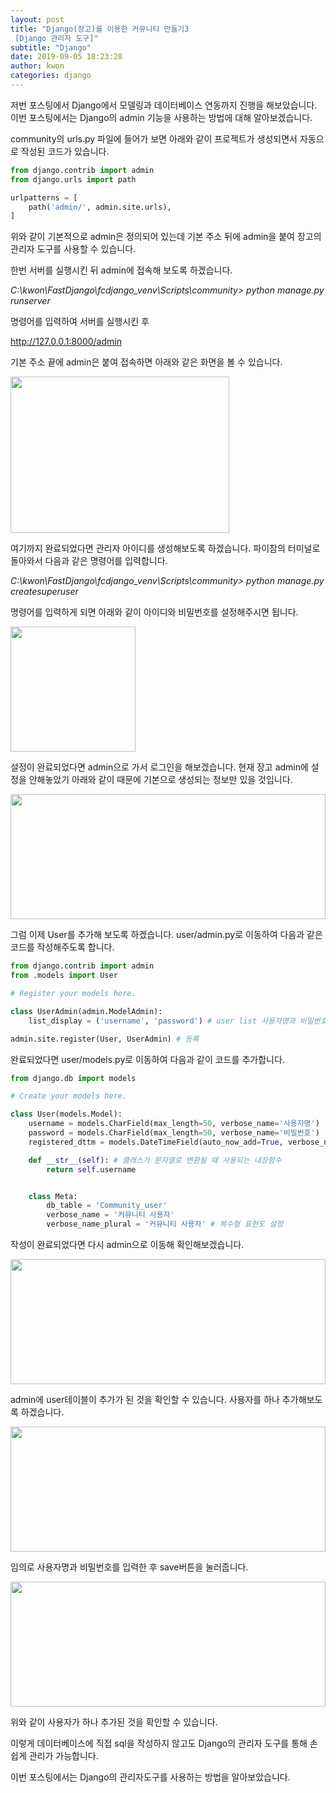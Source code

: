 ```yaml
---
layout: post
title: "Django(장고)를 이용한 커뮤니티 만들기3
 [Django 관리자 도구]"
subtitle: "Django"
date: 2019-09-05 18:23:28
author: kwon
categories: django
---
```


저번 포스팅에서 Django에서 모델링과 데이터베이스 연동까지 진행을 해보았습니다. 이번 포스팅에서는 Django의 admin 기능을 사용하는 방법에 대해 알아보겠습니다.

community의 urls.py 파일에 들어가 보면 아래와 같이 프로젝트가 생성되면서 자동으로 작성된 코드가 있습니다.

```python
from django.contrib import admin
from django.urls import path

urlpatterns = [
    path('admin/', admin.site.urls),
]
```

위와 같이 기본적으로 admin은 정의되어 있는데 기본 주소 뒤에 admin을 붙여 장고의 관리자 도구를 사용할 수 있습니다.

한번 서버를 실행시킨 뒤 admin에 접속해 보도록 하겠습니다.

*C:\kwon\FastDjango\fcdjango_venv\Scripts\community> python manage.py runserver*

명령어를 입력하여 서버를 실행시킨 후

 http://127.0.0.1:8000/admin

 기본 주소 끝에 admin은 붙여 접속하면 아래와 같은 화면을 볼 수 있습니다.

 <div style="width: 350px; height: 250px;">
     <img src="https://kyu9341.github.io/assets/admin.png" style="width: 350px
     ; height: 250px;">
 </div>

 여기까지 완료되었다면 관리자 아이디를 생성해보도록 하겠습니다. 파이참의 터미널로 돌아와서 다음과 같은 명령어를 입력합니다.

 *C:\kwon\FastDjango\fcdjango_venv\Scripts\community> python manage.py createsuperuser*

명령어를 입력하게 되면 아래와 같이 아이디와 비밀번호를 설정해주시면 됩니다.

 <div style="width: 90%; height: 200px;">
     <img src="https://kyu9341.github.io/assets/djangoadmin.png" style="width: 90
     %; height: 200px;">
 </div>

설정이 완료되었다면 admin으로 가서 로그인을 해보겠습니다. 현재 장고 admin에 설정을 안해놓았기 아래와 같이 때문에 기본으로 생성되는 정보만 있을 것입니다.

<div style="width: 100%; height: 200px;">
    <img src="https://kyu9341.github.io/assets/admin1.png" style="width: 100%
    ; height: 200px;">
</div>

그럼 이제 User를 추가해 보도록 하겠습니다. user/admin.py로 이동하여 다음과 같은 코드를 작성해주도록 합니다.

```python
from django.contrib import admin
from .models import User

# Register your models here.

class UserAdmin(admin.ModelAdmin):
    list_display = ('username', 'password') # user list 사용자명과 비밀번호를 확인할 수 있도록 구성

admin.site.register(User, UserAdmin) # 등록
```

완료되었다면 user/models.py로 이동하여 다음과 같이 코드를 추가합니다.

```python
from django.db import models

# Create your models here.

class User(models.Model):
    username = models.CharField(max_length=50, verbose_name='사용자명')
    password = models.CharField(max_length=50, verbose_name='비밀번호')
    registered_dttm = models.DateTimeField(auto_now_add=True, verbose_name='등록시간')

    def __str__(self): # 클래스가 문자열로 변환될 때 사용되는 내장함수
        return self.username


    class Meta:
        db_table = 'Community_user'
        verbose_name = '커뮤니티 사용자'
        verbose_name_plural = '커뮤니티 사용자' # 복수형 표현도 설정
```

작성이 완료되었다면 다시 admin으로 이동해 확인해보겠습니다.

<div style="width: 100%; height: 200px;">
    <img src="https://kyu9341.github.io/assets/admin2.png" style="width: 100%
    ; height: 200px;">
</div>

admin에 user테이블이 추가가 된 것을 확인할 수 있습니다. 사용자를 하나 추가해보도록 하겠습니다.

<div style="width: 100%; height: 200px;">
    <img src="https://kyu9341.github.io/assets/admin3.png" style="width: 100%
    ; height: 200px;">
</div>

임의로 사용자명과 비밀번호를 입력한 후 save버튼을 눌러줍니다.

<div style="width: 100%; height: 200px;">
    <img src="https://kyu9341.github.io/assets/admin4.png" style="width: 100%
    ; height: 200px;">
</div>

위와 같이 사용자가 하나 추가된 것을 확인할 수 있습니다.

이렇게 데이터베이스에 직접 sql을 작성하지 않고도 Django의 관리자 도구를 통해 손쉽게 관리가 가능합니다.

이번 포스팅에서는 Django의 관리자도구를 사용하는 방법을 알아보았습니다.
